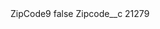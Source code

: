 <?xml version="1.0" encoding="UTF-8"?>
<CustomMetadata xmlns="http://soap.sforce.com/2006/04/metadata" xmlns:xsi="http://www.w3.org/2001/XMLSchema-instance" xmlns:xsd="http://www.w3.org/2001/XMLSchema">
    <label>ZipCode9</label>
    <protected>false</protected>
    <values>
        <field>Zipcode__c</field>
        <value xsi:type="xsd:string">21279</value>
    </values>
</CustomMetadata>
